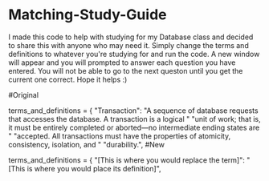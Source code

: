 # Matching-Study-Guide

I made this code to help with studying for my Database class and decided to share this with anyone who may need it. Simply change the terms and definitions to whatever you're studying for and run the code. A new window will appear and you will prompted to answer each question you have entered. You will not be able to go to the next queston until you get the current one correct. Hope it helps :)


#Original

terms_and_definitions = {
    "Transaction": "A sequence of database requests that accesses the database. A transaction is a logical "
                   "unit of work; that is, it must be entirely completed or aborted—no intermediate ending states are "
                   "accepted. All transactions must have the properties of atomicity, consistency, isolation, and "
                   "durability.",
#New

terms_and_definitions = {
  "[This is where you would replace the term]": "[This is where you would place its definition]",
